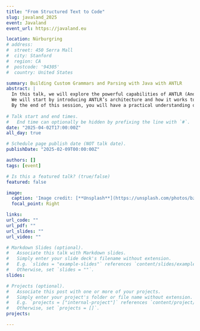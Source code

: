 ```yaml
---
title: "From Structured Text to Code"
slug: javaland_2025
event: Javaland
event_url: https://javaland.eu

location: Nürburgring
# address:
#  street: 450 Serra Mall
#  city: Stanford
#  region: CA
#  postcode: '94305'
#  country: United States

summary: Building Custom Grammars and Parsing with Java with ANTLR
abstract: |
  In this talk, we will explore the powerful capabilities of ANTLR (Another Tool for Language Recognition) to define custom grammars and parse structured files. ANTLR, a widely used parser generator, simplifies the process of translating domain-specific languages (DSLs) or structured data formats into executable code, making it an invaluable tool for Java developers.
  We will start by introducing ANTLR’s architecture and how it works to create parsers for custom languages. Through live code examples, we will develop a simple grammar, generate a parser, and demonstrate how to translate structured data into Java code. Attendees will gain insights into building a language from scratch, generating parse trees, and integrating ANTLR into a Java-based project.
  By the end of this session, you will have a practical understanding of how to use ANTLR to efficiently build and extend grammars, and how to apply these techniques in real-world scenarios, such as interpreting structured files or DSLs for translation into Java.
  
# Talk start and end times.
#   End time can optionally be hidden by prefixing the line with `#`.
date: "2025-04-02T17:00:00Z"
all_day: true

# Schedule page publish date (NOT talk date).
publishDate: "2025-02-09T00:00:00Z"

authors: []
tags: [event]

# Is this a featured talk? (true/false)
featured: false

image:
  caption: 'Image credit: [**Unsplash**](https://unsplash.com/photos/bzdhc5b3Bxs)'
  focal_point: Right

links:
url_code: ""
url_pdf: ""
url_slides: ""
url_video: ""

# Markdown Slides (optional).
#   Associate this talk with Markdown slides.
#   Simply enter your slide deck's filename without extension.
#   E.g. `slides = "example-slides"` references `content/slides/example-slides.md`.
#   Otherwise, set `slides = ""`.
slides: 

# Projects (optional).
#   Associate this post with one or more of your projects.
#   Simply enter your project's folder or file name without extension.
#   E.g. `projects = ["internal-project"]` references `content/project/deep-learning/index.md`.
#   Otherwise, set `projects = []`.
projects:

---
```

